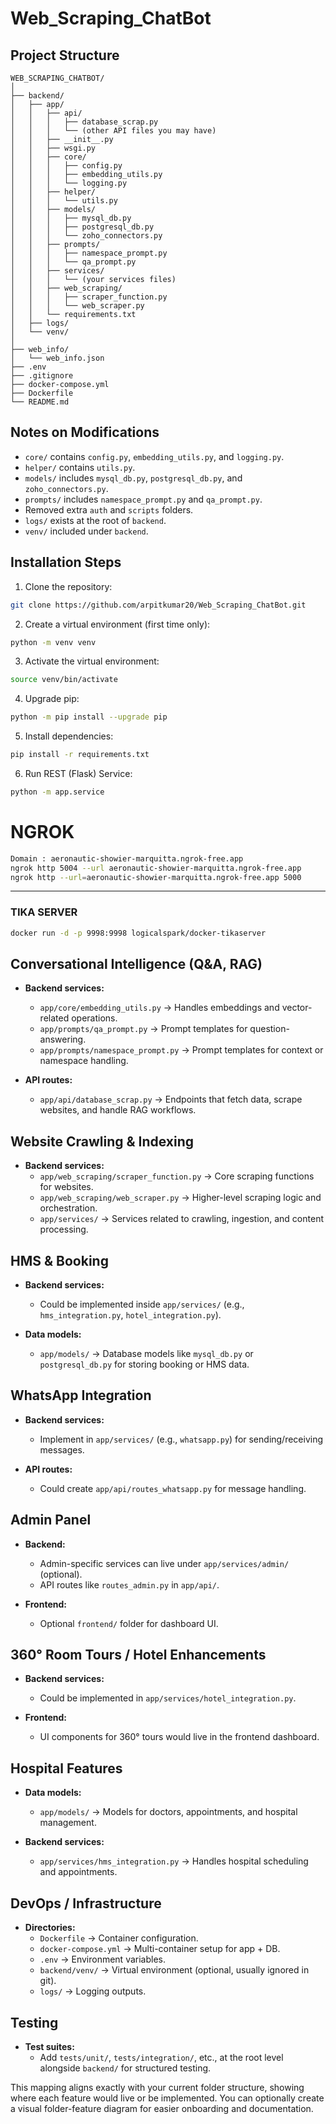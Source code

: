 # Web_Scraping_ChatBot

## Project Structure

```
WEB_SCRAPING_CHATBOT/
│
├── backend/
│   ├── app/
│   │   ├── api/
│   │   │   ├── database_scrap.py
│   │   │   └── (other API files you may have)
│   │   ├── __init__.py
│   │   ├── wsgi.py
│   │   ├── core/
│   │   │   ├── config.py
│   │   │   ├── embedding_utils.py
│   │   │   └── logging.py
│   │   ├── helper/
│   │   │   └── utils.py
│   │   ├── models/
│   │   │   ├── mysql_db.py
│   │   │   ├── postgresql_db.py
│   │   │   └── zoho_connectors.py
│   │   ├── prompts/
│   │   │   ├── namespace_prompt.py
│   │   │   └── qa_prompt.py
│   │   ├── services/
│   │   │   └── (your services files)
│   │   ├── web_scraping/
│   │   │   ├── scraper_function.py
│   │   │   └── web_scraper.py
│   │   └── requirements.txt
│   ├── logs/
│   └── venv/
│
├── web_info/
│   └── web_info.json
├── .env
├── .gitignore
├── docker-compose.yml
├── Dockerfile
└── README.md
```

## Notes on Modifications
- `core/` contains `config.py`, `embedding_utils.py`, and `logging.py`.
- `helper/` contains `utils.py`.
- `models/` includes `mysql_db.py`, `postgresql_db.py`, and `zoho_connectors.py`.
- `prompts/` includes `namespace_prompt.py` and `qa_prompt.py`.
- Removed extra `auth` and `scripts` folders.
- `logs/` exists at the root of `backend`.
- `venv/` included under `backend`.

## Installation Steps

1. Clone the repository:
```bash
git clone https://github.com/arpitkumar20/Web_Scraping_ChatBot.git
```

2. Create a virtual environment (first time only):
```bash
python -m venv venv
```

3. Activate the virtual environment:
```bash
source venv/bin/activate
```

4. Upgrade pip:
```bash
python -m pip install --upgrade pip
```

5. Install dependencies:
```bash
pip install -r requirements.txt
```

6. Run REST (Flask) Service:
```bash
python -m app.service
```

# NGROK
```bash
Domain : aeronautic-showier-marquitta.ngrok-free.app
ngrok http 5004 --url aeronautic-showier-marquitta.ngrok-free.app
ngrok http --url=aeronautic-showier-marquitta.ngrok-free.app 5000
```
---

### TIKA SERVER
```bash
docker run -d -p 9998:9998 logicalspark/docker-tikaserver
```

## Conversational Intelligence (Q&A, RAG)

- **Backend services:**
  - `app/core/embedding_utils.py` → Handles embeddings and vector-related operations.
  - `app/prompts/qa_prompt.py` → Prompt templates for question-answering.
  - `app/prompts/namespace_prompt.py` → Prompt templates for context or namespace handling.

- **API routes:**
  - `app/api/database_scrap.py` → Endpoints that fetch data, scrape websites, and handle RAG workflows.

## Website Crawling & Indexing

- **Backend services:**
  - `app/web_scraping/scraper_function.py` → Core scraping functions for websites.
  - `app/web_scraping/web_scraper.py` → Higher-level scraping logic and orchestration.
  - `app/services/` → Services related to crawling, ingestion, and content processing.

## HMS & Booking

- **Backend services:**
  - Could be implemented inside `app/services/` (e.g., `hms_integration.py`, `hotel_integration.py`).

- **Data models:**
  - `app/models/` → Database models like `mysql_db.py` or `postgresql_db.py` for storing booking or HMS data.

## WhatsApp Integration

- **Backend services:**
  - Implement in `app/services/` (e.g., `whatsapp.py`) for sending/receiving messages.

- **API routes:**
  - Could create `app/api/routes_whatsapp.py` for message handling.

## Admin Panel

- **Backend:**
  - Admin-specific services can live under `app/services/admin/` (optional).
  - API routes like `routes_admin.py` in `app/api/`.

- **Frontend:**
  - Optional `frontend/` folder for dashboard UI.

## 360° Room Tours / Hotel Enhancements

- **Backend services:**
  - Could be implemented in `app/services/hotel_integration.py`.

- **Frontend:**
  - UI components for 360° tours would live in the frontend dashboard.

## Hospital Features

- **Data models:**
  - `app/models/` → Models for doctors, appointments, and hospital management.

- **Backend services:**
  - `app/services/hms_integration.py` → Handles hospital scheduling and appointments.

## DevOps / Infrastructure

- **Directories:**
  - `Dockerfile` → Container configuration.
  - `docker-compose.yml` → Multi-container setup for app + DB.
  - `.env` → Environment variables.
  - `backend/venv/` → Virtual environment (optional, usually ignored in git).
  - `logs/` → Logging outputs.

## Testing

- **Test suites:**
  - Add `tests/unit/`, `tests/integration/`, etc., at the root level alongside `backend/` for structured testing.

This mapping aligns exactly with your current folder structure, showing where each feature would live or be implemented. You can optionally create a visual folder-feature diagram for easier onboarding and documentation.
